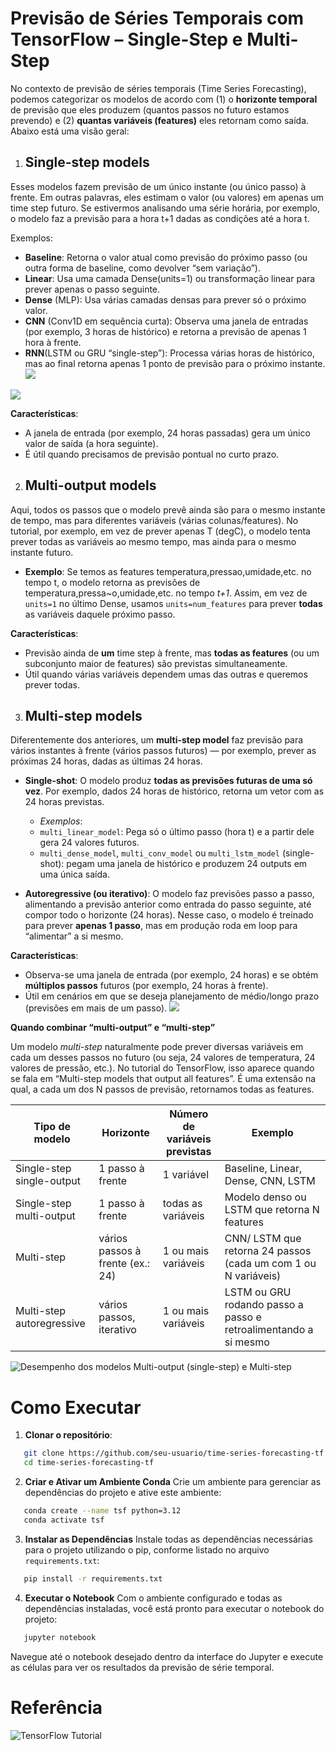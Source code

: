 # Previsão de Séries Temporais com TensorFlow – Single-Step e Multi-Step

No contexto de previsão de séries temporais (Time Series Forecasting), podemos categorizar os modelos de acordo com (1) o **horizonte temporal** de previsão que eles produzem (quantos passos no futuro estamos prevendo) e (2) **quantas variáveis (features)** eles retornam como saída. Abaixo está uma visão geral:

1. ## **Single-step models**

Esses modelos fazem previsão de um único instante (ou único passo) à frente. Em outras palavras, eles estimam o valor (ou valores) em apenas um time step futuro. Se estivermos analisando uma série horária, por exemplo, o modelo faz a previsão para a hora t+1 dadas as condições até a hora t.

Exemplos:
- **Baseline**: Retorna o valor atual como previsão do próximo passo (ou outra forma de baseline, como devolver “sem variação”).
- **Linear**: Usa uma camada Dense(units=1) ou transformação linear para prever apenas o passo seguinte.
- **Dense** (MLP): Usa várias camadas densas para prever só o próximo valor.
- **CNN** (Conv1D em sequência curta): Observa uma janela de entradas (por exemplo, 3 horas de histórico) e retorna a previsão de apenas 1 hora à frente.
- **RNN**(LSTM ou GRU “single-step”): Processa várias horas de histórico, mas ao final retorna apenas 1 ponto de previsão para o próximo instante.
![](images/rnn_lstm_singlestep.png)

![](images/performance_singlestep.png)

**Características**:

- A janela de entrada (por exemplo, 24 horas passadas) gera um único valor de saída (a hora seguinte).
- É útil quando precisamos de previsão pontual no curto prazo.

2. ## **Multi-output models**

Aqui, todos os passos que o modelo prevê ainda são para o mesmo instante de tempo, mas para diferentes variáveis (várias colunas/features). No tutorial, por exemplo, em vez de prever apenas T (degC), o modelo tenta prever todas as variáveis ao mesmo tempo, mas ainda para o mesmo instante futuro.

- **Exemplo**: Se temos as features temperatura,pressao,umidade,etc. no tempo t, o modelo retorna as previsões de temperatura,pressa~o,umidade,etc. no tempo *t+1*. Assim, em vez de `units=1` no último Dense, usamos `units=num_features` para prever **todas** as variáveis daquele próximo passo.

**Características**:
- Previsão ainda de **um** time step à frente, mas **todas as features** (ou um subconjunto maior de features) são previstas simultaneamente.
- Útil quando várias variáveis dependem umas das outras e queremos prever todas.

3. ## **Multi-step models**

Diferentemente dos anteriores, um **multi-step model** faz previsão para vários instantes à frente (vários passos futuros) — por exemplo, prever as próximas 24 horas, dadas as últimas 24 horas.

- **Single-shot**: O modelo produz **todas as previsões futuras de uma só vez**. Por exemplo, dados 24 horas de histórico, retorna um vetor com as 24 horas previstas.
  - *Exemplos*:
   - `multi_linear_model`: Pega só o último passo (hora t) e a partir dele gera 24 valores futuros.
   - `multi_dense_model`, `multi_conv_model` ou `multi_lstm_model` (single-shot): pegam uma janela de histórico e produzem 24 outputs em uma única saída.

- **Autoregressive (ou iterativo)**: O modelo faz previsões passo a passo, alimentando a previsão anterior como entrada do passo seguinte, até compor todo o horizonte (24 horas). Nesse caso, o modelo é treinado para prever **apenas 1 passo**, mas em produção roda em loop para “alimentar” a si mesmo.

**Características**:

- Observa-se uma janela de entrada (por exemplo, 24 horas) e se obtém **múltiplos passos** futuros (por exemplo, 24 horas à frente).
- Útil em cenários em que se deseja planejamento de médio/longo prazo (previsões em mais de um passo).
![](images/multistep_lstm_model.png)

**Quando combinar “multi-output” e “multi-step”**

Um modelo *multi-step* naturalmente pode prever diversas variáveis em cada um desses passos no futuro (ou seja, 24 valores de temperatura, 24 valores de pressão, etc.). No tutorial do TensorFlow, isso aparece quando se fala em “Multi-step models that output all features”. É uma extensão na qual, a cada um dos N passos de previsão, retornamos todas as features.

| Tipo de modelo           | Horizonte                           | Número de variáveis previstas | Exemplo                                                        |
|--------------------------|-------------------------------------|-------------------------------|----------------------------------------------------------------|
| Single-step single-output| 1 passo à frente                    | 1 variável                    | Baseline, Linear, Dense, CNN, LSTM                             |
| Single-step multi-output | 1 passo à frente                    | todas as variáveis            | Modelo denso ou LSTM que retorna N features                    |
| Multi-step               | vários passos à frente (ex.: 24)    | 1 ou mais variáveis           | CNN/ LSTM que retorna 24 passos (cada um com 1 ou N variáveis) |
| Multi-step autoregressive| vários passos, iterativo            | 1 ou mais variáveis           | LSTM ou GRU rodando passo a passo e retroalimentando a si mesmo|

![Desempenho dos modelos Multi-output (single-step) e Multi-step](images/performance_metrics.png)

# Como Executar

1. **Clonar o repositório**:
```bash
   git clone https://github.com/seu-usuario/time-series-forecasting-tf.git
   cd time-series-forecasting-tf
   ```
2. **Criar e Ativar um Ambiente Conda**
Crie um ambiente para gerenciar as dependências do projeto e ative este ambiente:
```bash
   conda create --name tsf python=3.12
   conda activate tsf
   ```
3. **Instalar as Dependências**
Instale todas as dependências necessárias para o projeto utilizando o pip, conforme listado no arquivo `requirements.txt`:
```bash
   pip install -r requirements.txt
   ```
4. **Executar o Notebook**
Com o ambiente configurado e todas as dependências instaladas, você está pronto para executar o notebook do projeto:
```bash
   jupyter notebook
   ```
Navegue até o notebook desejado dentro da interface do Jupyter e execute as células para ver os resultados da previsão de série temporal.

# Referência

![TensorFlow Tutorial](https://www.tensorflow.org/tutorials/structured_data/time_series)